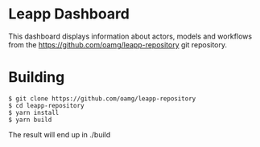 # Leapp Dashboard

This dashboard displays information about actors, models and workflows from the https://github.com/oamg/leapp-repository git repository.

# Building

```shell
$ git clone https://github.com/oamg/leapp-repository
$ cd leapp-repository
$ yarn install
$ yarn build
```

The result will end up in ./build
